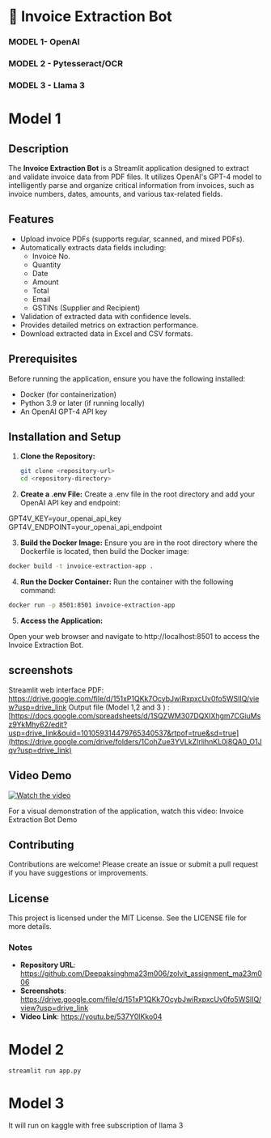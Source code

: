 # 📄 Invoice Extraction Bot


### MODEL 1-  OpenAI 

### MODEL 2 -  Pytesseract/OCR

### MODEL 3 - Llama 3


# Model 1

## Description

The **Invoice Extraction Bot** is a Streamlit application designed to extract and validate invoice data from PDF files. It utilizes OpenAI's GPT-4 model to intelligently parse and organize critical information from invoices, such as invoice numbers, dates, amounts, and various tax-related fields.

## Features

- Upload invoice PDFs (supports regular, scanned, and mixed PDFs).
- Automatically extracts data fields including:
  - Invoice No.
  - Quantity
  - Date
  - Amount
  - Total
  - Email
  - GSTINs (Supplier and Recipient)
- Validation of extracted data with confidence levels.
- Provides detailed metrics on extraction performance.
- Download extracted data in Excel and CSV formats.

## Prerequisites

Before running the application, ensure you have the following installed:

- Docker (for containerization)
- Python 3.9 or later (if running locally)
- An OpenAI GPT-4 API key

## Installation and Setup

1. **Clone the Repository:**

   ```bash
   git clone <repository-url>
   cd <repository-directory>


2. **Create a .env File:**
Create a .env file in the root directory and add your OpenAI API key and endpoint:

GPT4V_KEY=your_openai_api_key
GPT4V_ENDPOINT=your_openai_api_endpoint

3. **Build the Docker Image:**
Ensure you are in the root directory where the Dockerfile is located, then build the Docker image:

  ```bash
  docker build -t invoice-extraction-app .
  ```

  
4. **Run the Docker Container:**
Run the container with the following command:

 ```bash
 docker run -p 8501:8501 invoice-extraction-app
 ```

5. **Access the Application:**

Open your web browser and navigate to http://localhost:8501 to access the Invoice Extraction Bot.


## screenshots

 Streamlit web interface PDF: https://drive.google.com/file/d/151xP1QKk7OcybJwiRxpxcUv0fo5WSlIQ/view?usp=drive_link
 Output file (Model 1,2 and 3 ) : [https://docs.google.com/spreadsheets/d/1SQZWM307DQXIXhgm7CGiuMsz9YkMhy62/edit?usp=drive_link&ouid=101059314479765340537&rtpof=true&sd=true](https://drive.google.com/drive/folders/1CohZue3YVLkZlrlihnKL0j8QA0_O1Jqv?usp=drive_link)
 
## Video Demo

[![Watch the video](https://img.youtube.com/vi/537Y0lKko04/maxresdefault.jpg)](https://www.youtube.com/watch?v=537Y0lKko04)



For a visual demonstration of the application, watch this video: Invoice Extraction Bot Demo

## Contributing
Contributions are welcome! Please create an issue or submit a pull request if you have suggestions or improvements.

## License
This project is licensed under the MIT License. See the LICENSE file for more details.



### Notes

- **Repository URL**: https://github.com/Deepaksinghma23m006/zolvit_assignment_ma23m006
- **Screenshots**:  https://drive.google.com/file/d/151xP1QKk7OcybJwiRxpxcUv0fo5WSlIQ/view?usp=drive_link
- **Video Link**: https://youtu.be/537Y0lKko04



# Model 2

```
streamlit run app.py
```

# Model 3

It will run on kaggle with free subscription of llama 3 




